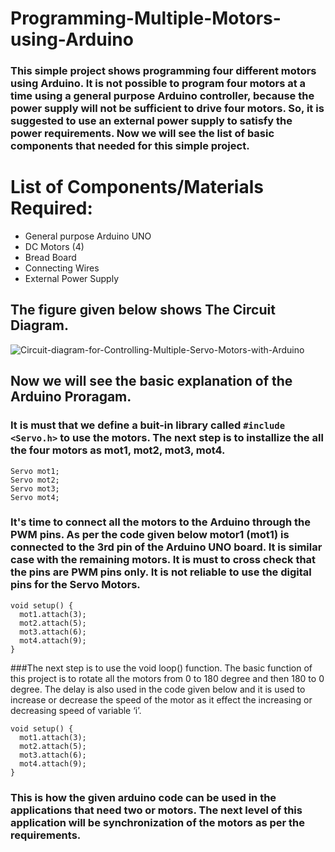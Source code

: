 
# Programming-Multiple-Motors-using-Arduino
### This simple project shows programming four different motors using Arduino. It is not possible to program four motors at a time using a general purpose Arduino controller, because the power supply will not be sufficient to drive four motors. So, it is suggested to use an external power supply to satisfy the power requirements. Now we will see the list of basic components that needed for this simple project.

# List of Components/Materials Required:
- General purpose Arduino UNO
- DC Motors (4)
- Bread Board
- Connecting Wires
- External Power Supply

## The figure given below shows The Circuit Diagram.
![Circuit-diagram-for-Controlling-Multiple-Servo-Motors-with-Arduino](https://user-images.githubusercontent.com/54228270/131220998-e19da888-7c39-40eb-a3e7-190a7e522dca.png)
## Now we will see the basic explanation of the Arduino Proragam.
### It is must that we define a buit-in library called `#include <Servo.h>` to use the motors. The next step is to installize the all the four motors as mot1, mot2, mot3, mot4. 
```
Servo mot1;
Servo mot2;
Servo mot3;
Servo mot4;

```
### It's time to connect all the motors to the Arduino through the PWM pins. As per the code given below motor1 (mot1) is connected to the 3rd pin of the Arduino UNO board. It is similar case with the remaining motors. It is must to cross check that the pins are PWM pins only. It is not reliable to use the digital pins for the Servo Motors. 
```
void setup() {
  mot1.attach(3);
  mot2.attach(5);
  mot3.attach(6);
  mot4.attach(9);
}

```
###The next step is to use the void loop() function. The basic function of this project is to rotate all the motors from 0 to 180 degree and then 180 to 0 degree. The delay is also used in the code given below and it is used to increase or decrease the speed of the motor as it effect the increasing or decreasing speed of variable ‘i’.
```
void setup() {
  mot1.attach(3);
  mot2.attach(5);
  mot3.attach(6);
  mot4.attach(9);
}

```
### This is how the given arduino code can be used in the applications that need two or motors. The next level of this application will be synchronization of the motors as per the requirements.
  
